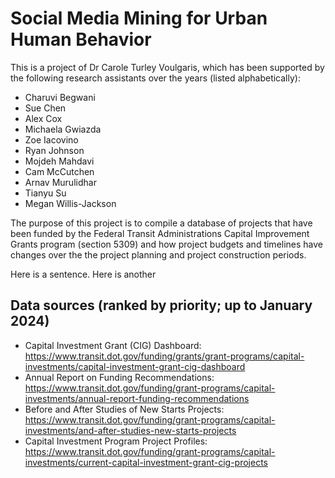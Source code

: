 # Social Media Mining for Urban Human Behavior

This is a project of Dr Carole Turley Voulgaris, which has been supported by the
following research assistants over the years (listed alphabetically):

* Charuvi Begwani
* Sue Chen
* Alex Cox
* Michaela Gwiazda
* Zoe Iacovino
* Ryan Johnson
* Mojdeh Mahdavi
* Cam McCutchen
* Arnav Murulidhar
* Tianyu Su
* Megan Willis-Jackson

The purpose of this project is to compile a database of projects that have been
funded by the Federal Transit Administrations Capital Improvement Grants program
(section 5309) and how project budgets and timelines have changes over the the
project planning and project construction periods.

Here is a sentence. Here is another

## Data sources (ranked by priority; up to January 2024)
* Capital Investment Grant (CIG) Dashboard: https://www.transit.dot.gov/funding/grants/grant-programs/capital-investments/capital-investment-grant-cig-dashboard 
* Annual Report on Funding Recommendations: https://www.transit.dot.gov/funding/grant-programs/capital-investments/annual-report-funding-recommendations  
* Before and After Studies of New Starts Projects: https://www.transit.dot.gov/funding/grant-programs/capital-investments/and-after-studies-new-starts-projects 
* Capital Investment Program Project Profiles: https://www.transit.dot.gov/funding/grant-programs/capital-investments/current-capital-investment-grant-cig-projects
